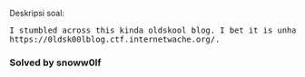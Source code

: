 Deskripsi soal:
<pre>
I stumbled across this kinda oldskool blog. I bet it is unhackable, I mean, there's only static HTML. 
https://0ldsk00lblog.ctf.internetwache.org/.
</pre>

<h3>Solved by snoww0lf</h3>
